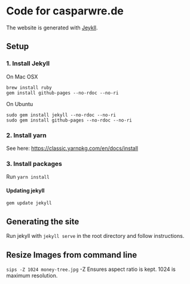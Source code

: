 Code for casparwre.de
============

The website is generated with [Jeykll](https://jekyllrb.com/).

## Setup

### 1. Install Jekyll
On Mac OSX
```
brew install ruby
gem install github-pages --no-rdoc --no-ri
```

On Ubuntu
```sudo apt-get install ruby ruby-dev make gcc nodejs
sudo gem install jekyll --no-rdoc --no-ri
sudo gem install github-pages --no-rdoc --no-ri
```

###  2. Install yarn

See here: https://classic.yarnpkg.com/en/docs/install

### 3. Install packages

Run `yarn install`


#### Updating jekyll
`gem update jekyll`

## Generating the site

Run jekyll with `jekyll serve` in the root directory and follow instructions.

## Resize Images from command line
 `sips -Z 1024 money-tree.jpg` 
 -Z Ensures aspect ratio is kept. 1024 is maximum resolution. 